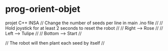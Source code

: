 # prog-orient-objet
projet C++ INSA
// Change the number of seeds per line in main .ino file //
// Hold joystick for at least 2 seconds to reset the robot //
// Right --> Rose //
// Left --> Tulipe //
// Bottom --> Start //

// The robot will then plant each seed by itself //
